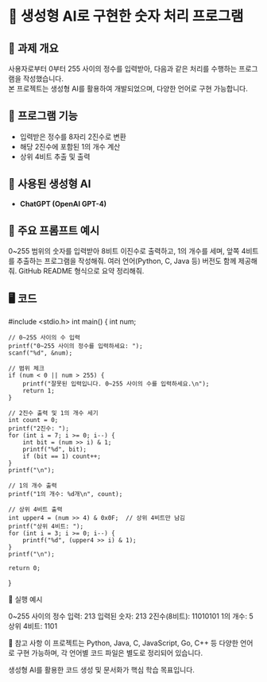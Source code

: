 # 🤖 생성형 AI로 구현한 숫자 처리 프로그램

## 📍 과제 개요
사용자로부터 0부터 255 사이의 정수를 입력받아, 다음과 같은 처리를 수행하는 프로그램을 작성했습니다.  
본 프로젝트는 생성형 AI를 활용하여 개발되었으며, 다양한 언어로 구현 가능합니다.

## 🔧 프로그램 기능
- 입력받은 정수를 8자리 2진수로 변환
- 해당 2진수에 포함된 1의 개수 계산
- 상위 4비트 추출 및 출력

## 🧠 사용된 생성형 AI
- **ChatGPT (OpenAI GPT-4)**

## 💬 주요 프롬프트 예시
0~255 범위의 숫자를 입력받아 8비트 이진수로 출력하고,
1의 개수를 세며, 앞쪽 4비트를 추출하는 프로그램을 작성해줘.
여러 언어(Python, C, Java 등) 버전도 함께 제공해줘.
GitHub README 형식으로 요약 정리해줘.


## 🖥️ 코드

#include <stdio.h>
int main() {
    int num;

    // 0~255 사이의 수 입력
    printf("0~255 사이의 정수를 입력하세요: ");
    scanf("%d", &num);

    // 범위 체크
    if (num < 0 || num > 255) {
        printf("잘못된 입력입니다. 0~255 사이의 수를 입력하세요.\n");
        return 1;
    }

    // 2진수 출력 및 1의 개수 세기
    int count = 0;
    printf("2진수: ");
    for (int i = 7; i >= 0; i--) {
        int bit = (num >> i) & 1;
        printf("%d", bit);
        if (bit == 1) count++;
    }
    printf("\n");

    // 1의 개수 출력
    printf("1의 개수: %d개\n", count);

    // 상위 4비트 출력
    int upper4 = (num >> 4) & 0x0F;  // 상위 4비트만 남김
    printf("상위 4비트: ");
    for (int i = 3; i >= 0; i--) {
        printf("%d", (upper4 >> i) & 1);
    }
    printf("\n");

    return 0;
}

🧪 실행 예시

0~255 사이의 정수 입력:
213
입력된 숫자: 213
2진수(8비트): 11010101
1의 개수: 5
상위 4비트: 1101

📁 참고 사항
이 프로젝트는 Python, Java, C, JavaScript, Go, C++ 등 다양한 언어로 구현 가능하며, 각 언어별 코드 파일은 별도로 정리되어 있습니다.

생성형 AI를 활용한 코드 생성 및 문서화가 핵심 학습 목표입니다.
